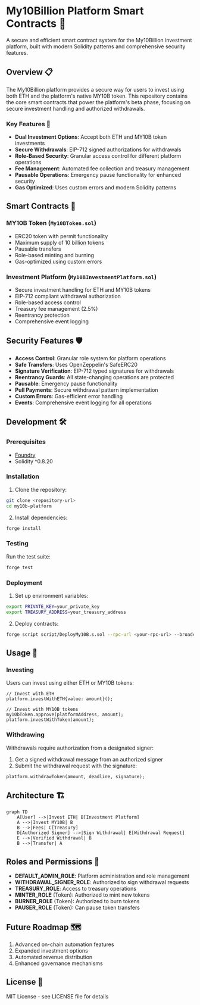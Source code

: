 # My10Billion Platform Smart Contracts 🚀

A secure and efficient smart contract system for the My10Billion investment platform, built with modern Solidity patterns and comprehensive security features.

## Overview 📋

The My10Billion platform provides a secure way for users to invest using both ETH and the platform's native MY10B token. This repository contains the core smart contracts that power the platform's beta phase, focusing on secure investment handling and authorized withdrawals.

### Key Features 🔑

- **Dual Investment Options**: Accept both ETH and MY10B token investments
- **Secure Withdrawals**: EIP-712 signed authorizations for withdrawals
- **Role-Based Security**: Granular access control for different platform operations
- **Fee Management**: Automated fee collection and treasury management
- **Pausable Operations**: Emergency pause functionality for enhanced security
- **Gas Optimized**: Uses custom errors and modern Solidity patterns

## Smart Contracts 📄

### MY10B Token (`My10BToken.sol`)
- ERC20 token with permit functionality
- Maximum supply of 10 billion tokens
- Pausable transfers
- Role-based minting and burning
- Gas-optimized using custom errors

### Investment Platform (`My10BInvestmentPlatform.sol`)
- Secure investment handling for ETH and MY10B tokens
- EIP-712 compliant withdrawal authorization
- Role-based access control
- Treasury fee management (2.5%)
- Reentrancy protection
- Comprehensive event logging

## Security Features 🛡️

- **Access Control**: Granular role system for platform operations
- **Safe Transfers**: Uses OpenZeppelin's SafeERC20
- **Signature Verification**: EIP-712 typed signatures for withdrawals
- **Reentrancy Guards**: All state-changing operations are protected
- **Pausable**: Emergency pause functionality
- **Pull Payments**: Secure withdrawal pattern implementation
- **Custom Errors**: Gas-efficient error handling
- **Events**: Comprehensive event logging for all operations

## Development 🛠️

### Prerequisites

- [Foundry](https://book.getfoundry.sh/getting-started/installation)
- Solidity ^0.8.20

### Installation

1. Clone the repository:
```bash
git clone <repository-url>
cd my10b-platform
```

2. Install dependencies:
```bash
forge install
```

### Testing

Run the test suite:
```bash
forge test
```

### Deployment

1. Set up environment variables:
```bash
export PRIVATE_KEY=your_private_key
export TREASURY_ADDRESS=your_treasury_address
```

2. Deploy contracts:
```bash
forge script script/DeployMy10B.s.sol --rpc-url <your-rpc-url> --broadcast
```

## Usage 📝

### Investing

Users can invest using either ETH or MY10B tokens:
```solidity
// Invest with ETH
platform.investWithETH{value: amount}();

// Invest with MY10B tokens
my10bToken.approve(platformAddress, amount);
platform.investWithToken(amount);
```

### Withdrawing

Withdrawals require authorization from a designated signer:

1. Get a signed withdrawal message from an authorized signer
2. Submit the withdrawal request with the signature:
```solidity
platform.withdrawToken(amount, deadline, signature);
```

## Architecture 🏗️

```mermaid
graph TD
    A[User] -->|Invest ETH| B[Investment Platform]
    A -->|Invest MY10B| B
    B -->|Fees| C[Treasury]
    D[Authorized Signer] -->|Sign Withdrawal| E[Withdrawal Request]
    E -->|Verified Withdrawal| B
    B -->|Transfer| A
```

## Roles and Permissions 🔐

- **DEFAULT_ADMIN_ROLE**: Platform administration and role management
- **WITHDRAWAL_SIGNER_ROLE**: Authorized to sign withdrawal requests
- **TREASURY_ROLE**: Access to treasury operations
- **MINTER_ROLE** (Token): Authorized to mint new tokens
- **BURNER_ROLE** (Token): Authorized to burn tokens
- **PAUSER_ROLE** (Token): Can pause token transfers

## Future Roadmap 🗺️

1. Advanced on-chain automation features
2. Expanded investment options
3. Automated revenue distribution
4. Enhanced governance mechanisms

## License 📜

MIT License - see LICENSE file for details
